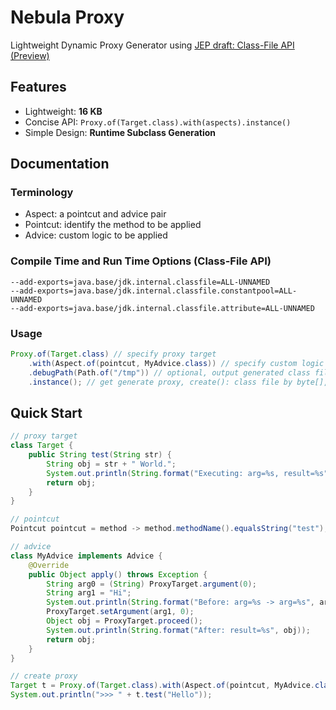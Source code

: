 Nebula Proxy
============

Lightweight Dynamic Proxy Generator using [JEP draft: Class-File API (Preview)](https://openjdk.org/jeps/8280389)


Features
--------

* Lightweight: **16 KB**
* Concise API: `Proxy.of(Target.class).with(aspects).instance()`
* Simple Design: **Runtime Subclass Generation**


Documentation
--------------

### Terminology
* Aspect: a pointcut and advice pair
* Pointcut: identify the method to be applied
* Advice: custom logic to be applied

### Compile Time and Run Time Options (Class-File API)
```
--add-exports=java.base/jdk.internal.classfile=ALL-UNNAMED
--add-exports=java.base/jdk.internal.classfile.constantpool=ALL-UNNAMED
--add-exports=java.base/jdk.internal.classfile.attribute=ALL-UNNAMED
```

### Usage
```java
Proxy.of(Target.class) // specify proxy target
	.with(Aspect.of(pointcut, MyAdvice.class)) // specify custom logic
	.debugPath(Path.of("/tmp")) // optional, output generated class file
	.instance(); // get generate proxy, create(): class file by byte[], load(): Class<?> obj, instance(): instance
```


Quick Start
-----------

```java
// proxy target
class Target {
	public String test(String str) {
		String obj = str + " World.";
		System.out.println(String.format("Executing: arg=%s, result=%s", str, obj));
		return obj;
	}
}

// pointcut
Pointcut pointcut = method -> method.methodName().equalsString("test");

// advice
class MyAdvice implements Advice {
	@Override
	public Object apply() throws Exception {
		String arg0 = (String) ProxyTarget.argument(0);
		String arg1 = "Hi";
		System.out.println(String.format("Before: arg=%s -> arg=%s", arg0, arg1));
		ProxyTarget.setArgument(arg1, 0);
		Object obj = ProxyTarget.proceed();
		System.out.println(String.format("After: result=%s", obj));
		return obj;
	}
}

// create proxy
Target t = Proxy.of(Target.class).with(Aspect.of(pointcut, MyAdvice.class)).instance();
System.out.println(">>> " + t.test("Hello"));
```
